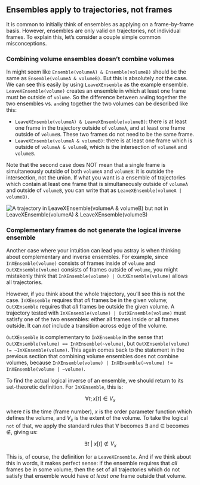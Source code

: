 ## Ensembles apply to trajectories, not frames

It is common to initially think of ensembles as applying on a frame-by-frame
basis. However, ensembles are only valid on trajectories, not individual
frames. To explain this, let’s consider a couple simple common misconceptions.

### Combining volume ensembles doesn’t combine volumes

In might seem like `Ensemble(volumeA) & Ensemble(volumeB)` should be the same
as `Ensemble(volumeA & volumeB)`. But this is absolutely *not* the case. We can
see this easily by using `LeaveXEnsemble` as the example ensemble.
`LeaveXEnsemble(volume)` creates an ensemble in which at least one frame must
be outside of `volume`. So the difference between `and`ing together the two
ensembles vs. `and`ing together the two volumes can be described like this:

* `LeaveXEnsemble(volumeA) & LeaveXEnsemble(volumeB)`: there is at least one
frame in the trajectory outside of `volumeA`, and at least one frame outside of
`volumeB`. These two frames do not need to be the same frame.
* `LeaveXEnsemble(volumeA & volumeB)`: there is at least one frame which is
outside of `volumeA & volumeB`, which is the intersection of `volumeA` and
`volumeB`.

Note that the second case does NOT mean that a single frame is simultaneously
outside of both `volumeA` and `volumeB`: it is outside the intersection, not
the union. If what you want is a ensemble of trajectories which contain at
least one frame that is simultaneously outside of `volumeA` and outside of
`volumeB`, you can write that as `LeaveXEnsemble(volumeA | volumeB)`.

![A trajectory in `LeaveXEnsemble(volumeA & volumeB)` but not in
`LeaveXEnsemble(volumeA) & LeaveXEnsemble(volumeB)` ](ensembles_frames.png)

### Complementary frames do not generate the logical inverse ensemble

Another case where your intuition can lead you astray is when thinking about
complementary and inverse ensembles. For example, since `InXEnsemble(volume)`
consists of frames inside of `volume` and `OutXEnsemble(volume)` consists of
frames outside of `volume`, you might mistakenly think that
`InXEnsemble(volume) | OutXEnsemble(volume)` allows all trajectories.

However, if you think about the whole trajectory, you’ll see this is not the
case. `InXEnsemble` requires that *all* frames be in the given volume;
`OutXEnsemble` requires that *all* frames be outside the given volume. A
trajectory tested with `InXEnsemble(volume) | OutXEnsemble(volume)` must
satisfy one of the two ensembles: either all frames inside or all frames
outside. It can *not* include a transition across edge of the volume.

`OutXEnsemble` is complementary to `InXEnsemble` in the sense that
`OutXEnsemble(volume) == InXEnsemble(~volume)`, but  `OutXEnsemble(volume) !=
~InXEnsemble(volume)`. This again comes back to the statement in the previous
section that combining volume ensembles does not combine volumes, because
`InXEnsemble(volume) | InXEnsemble(~volume) != InXEnsemble(volume | ~volume)`.

To find the actual logical inverse of an ensemble, we should return to its
set-theoretic definition. For `InXEnsemble`, this is:

$$
\forall t; x[t] \in V_x
$$

where $t$ is the time (frame number), $x$ is the order parameter function which
defines the volume, and $V_x$ is the extent of the volume. To take the logical
`not` of that, we apply the standard rules that $\forall$ becomes $\exists$ and
$\in$ becomes $\notin$, giving us:

$$
\exists t\ |\ x[t] \notin V_x
$$

This is, of course, the definition for a `LeaveXEnsemble`. And if we think
about this in words, it makes perfect sense: if the ensemble requires that
*all* frames be in some volume, then the set of all trajectories which do not
satisfy that ensemble would have *at least one* frame outside that volume.
